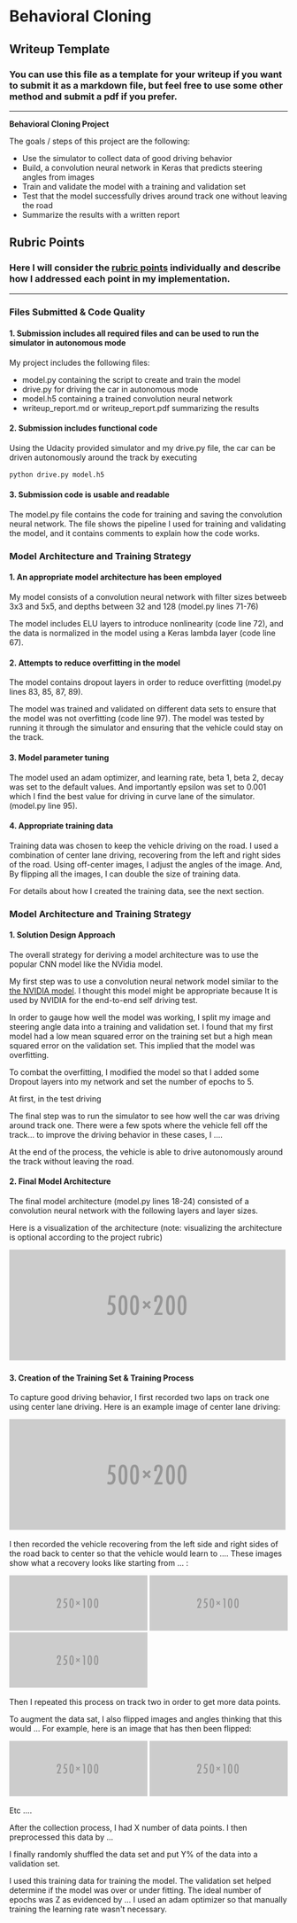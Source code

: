 # **Behavioral Cloning** 

## Writeup Template

### You can use this file as a template for your writeup if you want to submit it as a markdown file, but feel free to use some other method and submit a pdf if you prefer.

---

**Behavioral Cloning Project**

The goals / steps of this project are the following:
* Use the simulator to collect data of good driving behavior
* Build, a convolution neural network in Keras that predicts steering angles from images
* Train and validate the model with a training and validation set
* Test that the model successfully drives around track one without leaving the road
* Summarize the results with a written report


[//]: # (Image References)

[image1]: ./examples/placeholder.png "Model Visualization"
[image2]: ./examples/placeholder.png "Grayscaling"
[image3]: ./examples/placeholder_small.png "Recovery Image"
[image4]: ./examples/placeholder_small.png "Recovery Image"
[image5]: ./examples/placeholder_small.png "Recovery Image"
[image6]: ./examples/placeholder_small.png "Normal Image"
[image7]: ./examples/placeholder_small.png "Flipped Image"

## Rubric Points
### Here I will consider the [rubric points](https://review.udacity.com/#!/rubrics/432/view) individually and describe how I addressed each point in my implementation.  

---
### Files Submitted & Code Quality

#### 1. Submission includes all required files and can be used to run the simulator in autonomous mode

My project includes the following files:
* model.py containing the script to create and train the model
* drive.py for driving the car in autonomous mode
* model.h5 containing a trained convolution neural network 
* writeup_report.md or writeup_report.pdf summarizing the results

#### 2. Submission includes functional code
Using the Udacity provided simulator and my drive.py file, the car can be driven autonomously around the track by executing 
```sh
python drive.py model.h5
```

#### 3. Submission code is usable and readable

The model.py file contains the code for training and saving the convolution neural network. The file shows the pipeline I used for training and validating the model, and it contains comments to explain how the code works.

### Model Architecture and Training Strategy

#### 1. An appropriate model architecture has been employed

My model consists of a convolution neural network with filter sizes betweeb 3x3 and 5x5, and depths between 32 and 128 (model.py lines 71-76) 

The model includes ELU layers to introduce nonlinearity (code line 72), and the data is normalized in the model using a Keras lambda layer (code line 67). 

#### 2. Attempts to reduce overfitting in the model

The model contains dropout layers in order to reduce overfitting (model.py lines 83, 85, 87, 89). 

The model was trained and validated on different data sets to ensure that the model was not overfitting (code line 97). The model was tested by running it through the simulator and ensuring that the vehicle could stay on the track.

#### 3. Model parameter tuning

The model used an adam optimizer, and learning rate, beta 1, beta 2, decay was set to the default values. And importantly epsilon was set to 0.001 which I find the best value for driving in curve lane of the simulator.(model.py line 95).

#### 4. Appropriate training data

Training data was chosen to keep the vehicle driving on the road. I used a combination of center lane driving, recovering from the left and right sides of the road. Using off-center images, I adjust the angles of the image. And, By flipping all the images, I can double the size of training data.

For details about how I created the training data, see the next section.

### Model Architecture and Training Strategy

#### 1. Solution Design Approach

The overall strategy for deriving a model architecture was to use the popular CNN model like the NVidia model.

My first step was to use a convolution neural network model similar to the [the NVIDIA model](https://devblogs.nvidia.com/deep-learning-self-driving-cars/). I thought this model might be appropriate because It is used by NVIDIA for the end-to-end self driving test.

In order to gauge how well the model was working, I split my image and steering angle data into a training and validation set. I found that my first model had a low mean squared error on the training set but a high mean squared error on the validation set. This implied that the model was overfitting.

To combat the overfitting, I modified the model so that I added some Dropout layers into my network and set the number of epochs to 5.

At first, in the test driving

The final step was to run the simulator to see how well the car was driving around track one. There were a few spots where the vehicle fell off the track... to improve the driving behavior in these cases, I ....

At the end of the process, the vehicle is able to drive autonomously around the track without leaving the road.

#### 2. Final Model Architecture

The final model architecture (model.py lines 18-24) consisted of a convolution neural network with the following layers and layer sizes.

Here is a visualization of the architecture (note: visualizing the architecture is optional according to the project rubric)

![alt text][image1]

#### 3. Creation of the Training Set & Training Process

To capture good driving behavior, I first recorded two laps on track one using center lane driving. Here is an example image of center lane driving:

![alt text][image2]

I then recorded the vehicle recovering from the left side and right sides of the road back to center so that the vehicle would learn to .... These images show what a recovery looks like starting from ... :

![alt text][image3]
![alt text][image4]
![alt text][image5]

Then I repeated this process on track two in order to get more data points.

To augment the data sat, I also flipped images and angles thinking that this would ... For example, here is an image that has then been flipped:

![alt text][image6]
![alt text][image7]

Etc ....

After the collection process, I had X number of data points. I then preprocessed this data by ...


I finally randomly shuffled the data set and put Y% of the data into a validation set. 

I used this training data for training the model. The validation set helped determine if the model was over or under fitting. The ideal number of epochs was Z as evidenced by ... I used an adam optimizer so that manually training the learning rate wasn't necessary.

